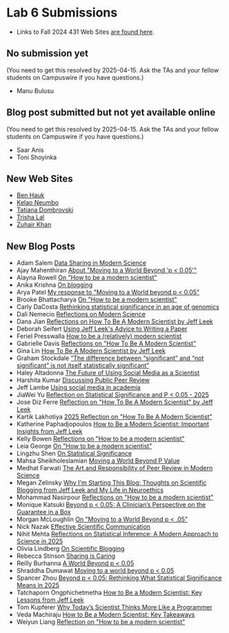 # Lab 6 Submissions

- Links to Fall 2024 431 Web Sites [are found here](https://github.com/THOMASELOVE/431-labs-2024/tree/main/lab7#new-completed-websites-by-students-in-this-years-class).

## No submission yet

(You need to get this resolved by 2025-04-15. Ask the TAs and your fellow students on Campuswire if you have questions.)

- Manu	Bulusu

## Blog post submitted but not yet available online

(You need to get this resolved by 2025-04-15. Ask the TAs and your fellow students on Campuswire if you have questions.)

- Saar	Anis
- Toni	Shoyinka

## New Web Sites

- [Ben Hauk](https://benhauk.github.io/)
- [Kelao Neumbo](https://kelaoneumbo.github.io/)
- [Tatiana Dombrovski](https://tdomb.github.io/tdomb1.github.io/)
- [Trisha Lal](https://tlalmd.github.io/tlal.github.io/)
- [Zuhair Khan](https://zmk27.github.io/zmk27/)

## New Blog Posts

- Adam Salem [Data Sharing in Modern Science](https://amrsalm.github.io/blog/Blog.html)
- Ajay Mahenthiran [About "Moving to a World Beyond 'p < 0.05'"](https://ajaymahenth.github.io/AjayFinalWebsite/blog/)
- Alayna Rowell [On "How to be a modern scientist"](https://rowellalayna.github.io/blog.html)
- Anika Krishna [On blogging](https://anikakrishna.github.io/blog/)
- Arya Patel [My response to "Moving to a World beyond p < 0.05"](https://axp1031.github.io/blog/)
- Brooke Bhattacharya [On "How to be a modern scientist"](https://bxb576.github.io/bxb576/blog/)
- Carly	DaCosta [Rethinking statistical significance in an age of genomics](https://dacostacarly.github.io/website/blogs/)
- Dali Nemecio [Reflections on Modern Science](https://dalinemecio.github.io/dalinemecio/blog/)
- Dana Jian [Reflections on How To Be A Modern Scientist by Jeff Leek](https://dzjian1.github.io/blog/)
- Deborah Seifert [Using Jeff Leek's Advice to Writing a Paper](https://deborahseifert.github.io/blog/)
- Feriel Presswalla [How to be a (relatively) modern scientist](https://ferielp.github.io/blog/#how-to-be-a-relatively-modern-scientist)
- Gabrielle Davis [Reflections on "How To Be A Modern Scientist"](https://gabrielledavis.github.io/gxd/Blog!/)
- Gina Lin [How To Be A Modern Scientist by Jeff Leek](https://ginaalin.github.io/ginalin/book/)
- Graham Stockdale [“The difference between “significant” and “not significant” is not itself statistically significant”](https://ballardmallard.github.io/site/projects/)
- Haley Altadonna [The Future of Using Social Media as a Scientist](https://haleyaltadonna.github.io/haleyaltadonna/blog/)
- Harshita Kumar [Discussing Public Peer Review](https://hkumar2907.github.io/harshitaKumarWebsite/blog/)
- Jeff Lambe [Using social media in academia](https://jefflambe.quarto.pub/jeff-lambe/social.html)
- JiaWei Yu [Reflection on Statistical Significance and P < 0.05 - 2025](https://jiyu3048.github.io/jiyu3048/blog/)
- Jose Diz Ferre [Reflection on "How To Be A Modern Scientist" by Jeff Leek](https://joseluisdizferre.github.io/md/blog/)
- Kartik Lakhotiya [2025 Reflection on "How To Be A Modern Scientist"](https://rpubs.com/lakhotiyakartik/1288993)
- Katherine Paphadjopoulos [How to Be a Modern Scientist: Important Insights from Jeff Leek](https://katherinep1214.github.io/about-me/blog/)
- Kelly Bowen [Reflections on "How to be a modern scientist"](https://kelly-bowen.github.io/kelly-bowen/blog/)
- Leia George [On "How to be a modern scientist"](https://leiag10.github.io/leia1000/Blogs/blogs.html)
- Lingzhu Shen [On Statistical Significance](https://lingzhuu.github.io/now.html)
- Mahsa Sheikholeslamian [Moving a World Beyond P Value](https://mahsa-sheikh.github.io/Mahsa-Sheikh/New/)
- Medhat Farwati [The Art and Responsibility of Peer Review in Modern Science](https://medhatfarwati.github.io/My-Website/blog/Blog.html)
- Megan Zelinsky [Why I'm Starting This Blog: Thoughts on Scientific Blogging from Jeff Leek and My Life in Neuroethics](https://zelinsm.github.io/meganzelinsky/blog.html)
- Mohammad Nasirpour [Reflections on "How to be a modern scientist"](https://mhn1124.github.io/blog.html)
- Monique Katsuki [Beyond p < 0.05: A Clinician’s Perspective on the Guarantee in a Box](https://mykatsuki.github.io/blog/Cliniciansandpvalues.html)
- Morgan McLoughlin [On "Moving to a World Beyond p < .05"](https://morgan-mcl.github.io/Blog/index_b.html)
- Nick Nazak [Effective Scientific Communication](https://nnazak.github.io/431-website/blog/2025-03-25-modern-scientist-reflections/)
- Nihit Mehta [Reflections on Statistical Inference: A Modern Approach to Science in 2025](https://nnm32.github.io/nnm32/Scientific%20Insights%20and%20Blogs/)
- Olivia Lindberg [On Scientific Blogging](https://olivialindberg.github.io/olivialindberg/blog/)
- Rebecca Stinson [Sharing is Caring](https://beccastinson.github.io/Posts/2025-03-24-ModernScientist/)
- Reilly Burhanna [A World Beyond p < 0.05](https://reillyburh.github.io/rburhanna/blog/)
- Shraddha Dumawat [Moving to a world beyond p < 0.05](https://shraddha-dumawat.github.io/web/BlogPosts/)
- Spancer Zhou [Beyond p < 0.05: Rethinking What Statistical Significance Means in 2025](https://ran-997.github.io/my-website/blog/)
- Tatchaporn Ongphichetmetha [How to Be a Modern Scientist: Key Lessons from Jeff Leek](https://tatchaporn.github.io/tatchaporn/blogs/)
- Tom Kupferer [Why Today’s Scientist Thinks More Like a Programmer](https://twkcco313.github.io/431-Website/posts/2025-03-25-modern-scientist.html)
- Veda	Machiraju [How to Be a Modern Scientist: Key Takeaways](https://vmachira.github.io/blog/)
- Weiyun Liang [Reflection on "How to be a modern scientist"](https://weiyun.me/blog/)
 

